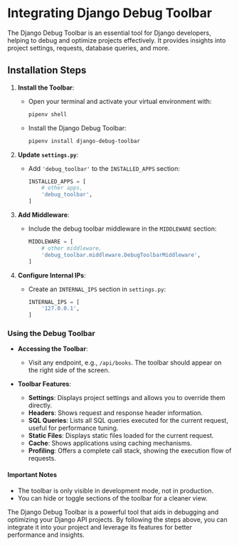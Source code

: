 # Integrating Django Debug Toolbar

The Django Debug Toolbar is an essential tool for Django developers, helping to debug and optimize projects effectively. It provides insights into project settings, requests, database queries, and more.

## Installation Steps

1. **Install the Toolbar**:
   - Open your terminal and activate your virtual environment with:

     ```bash
     pipenv shell
     ```

   - Install the Django Debug Toolbar:

     ```bash
     pipenv install django-debug-toolbar
     ```

2. **Update `settings.py`**:
   - Add `'debug_toolbar'` to the `INSTALLED_APPS` section:

     ```python
     INSTALLED_APPS = [
         # other apps,
         'debug_toolbar',
     ]
     ```

3. **Add Middleware**:
   - Include the debug toolbar middleware in the `MIDDLEWARE` section:

     ```python
     MIDDLEWARE = [
         # other middleware,
         'debug_toolbar.middleware.DebugToolbarMiddleware',
     ]
     ```

4. **Configure Internal IPs**:
   - Create an `INTERNAL_IPS` section in `settings.py`:

     ```python
     INTERNAL_IPS = [
         '127.0.0.1',
     ]
     ```

### Using the Debug Toolbar

- **Accessing the Toolbar**:
  - Visit any endpoint, e.g., `/api/books`. The toolbar should appear on the right side of the screen.

- **Toolbar Features**:
  - **Settings**: Displays project settings and allows you to override them directly.
  - **Headers**: Shows request and response header information.
  - **SQL Queries**: Lists all SQL queries executed for the current request, useful for performance tuning.
  - **Static Files**: Displays static files loaded for the current request.
  - **Cache**: Shows applications using caching mechanisms.
  - **Profiling**: Offers a complete call stack, showing the execution flow of requests.

#### Important Notes

- The toolbar is only visible in development mode, not in production.
- You can hide or toggle sections of the toolbar for a cleaner view.

The Django Debug Toolbar is a powerful tool that aids in debugging and optimizing your Django API projects. By following the steps above, you can integrate it into your project and leverage its features for better performance and insights.
